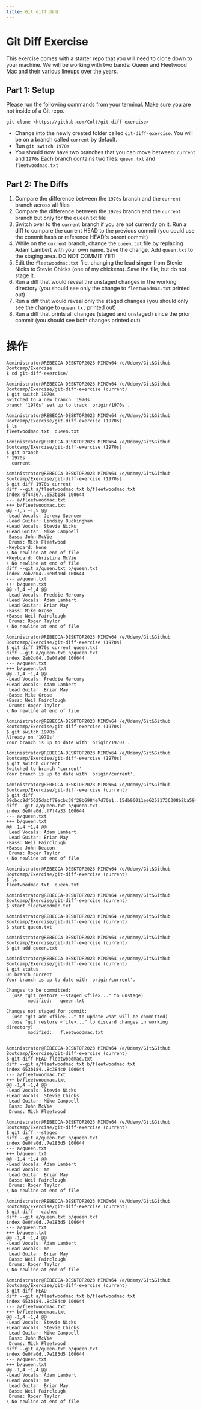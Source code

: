 ```yaml
---
title: Git diff 练习
---
```

# Git Diff Exercise

This exercise comes with a starter repo that you will need to clone down to your machine. We will be working with two bands: Queen and Fleetwood Mac and their various lineups over the years.

## Part 1: Setup

Please run the following commands from your terminal. Make sure you are not inside of a Git repo.

```
git clone <https://github.com/Colt/git-diff-exercise>
```

-   Change into the newly created folder called `git-diff-exercise`. You will be on a branch called `current` by default.
-   Run `git switch 1970s`
-   You should now have two branches that you can move between: `current` and `1970s` Each branch contains two files: `queen.txt` and `fleetwoodmac.txt`

## Part 2: The Diffs

1.  Compare the difference between the `1970s` branch and the `current` branch across all files
2.  Compare the difference between the `1970s` branch and the `current` branch but only for the queen.txt file
3.  Switch over to the `current` branch if you are not currently on it. Run a diff to compare the current HEAD to the previous commit (you could use the commit hash or reference HEAD's parent commit)
4.  While on the `current` branch, change the `queen.txt` file by replacing Adam Lambert with your own name. Save the change. Add `queen.txt` to the staging area. DO NOT COMMIT YET!
5.  Edit the `fleetwoodmac.txt` file, changing the lead singer from Stevie Nicks to Stevie Chicks (one of my chickens). Save the file, but do not stage it.
6.  Run a diff that would reveal the unstaged changes in the working directory (you should see only the change to `fleetwoodmac.txt` printed out)
7.  Run a diff that would reveal only the staged changes (you should only see the change to `queen.txt` printed out)
8.  Run a diff that prints all changes (staged and unstaged) since the prior commit (you should see both changes printed out)


# 操作

```
Administrator@REBECCA-DESKTOP2023 MINGW64 /e/Udemy/Git&Github Bootcamp/Exercise
$ cd git-diff-exercise/

Administrator@REBECCA-DESKTOP2023 MINGW64 /e/Udemy/Git&Github Bootcamp/Exercise/git-diff-exercise (current)
$ git switch 1970s
Switched to a new branch '1970s'
branch '1970s' set up to track 'origin/1970s'.

Administrator@REBECCA-DESKTOP2023 MINGW64 /e/Udemy/Git&Github Bootcamp/Exercise/git-diff-exercise (1970s)
$ ls
fleetwoodmac.txt  queen.txt

Administrator@REBECCA-DESKTOP2023 MINGW64 /e/Udemy/Git&Github Bootcamp/Exercise/git-diff-exercise (1970s)
$ git branch
* 1970s
  current

Administrator@REBECCA-DESKTOP2023 MINGW64 /e/Udemy/Git&Github Bootcamp/Exercise/git-diff-exercise (1970s)
$ git diff 1970s current
diff --git a/fleetwoodmac.txt b/fleetwoodmac.txt
index 6f44367..653b184 100644
--- a/fleetwoodmac.txt
+++ b/fleetwoodmac.txt
@@ -1,5 +1,5 @@
-Lead Vocals: Jeremy Spencer
-Lead Guitar: Lindsey Buckingham
+Lead Vocals: Stevie Nicks
+Lead Guitar: Mike Campbell
 Bass: John McVie
 Drums: Mick Fleetwood
-Keyboard: None
\ No newline at end of file
+Keyboard: Christine McVie
\ No newline at end of file
diff --git a/queen.txt b/queen.txt
index 2ab2d04..0e0fa0d 100644
--- a/queen.txt
+++ b/queen.txt
@@ -1,4 +1,4 @@
-Lead Vocals: Freddie Mercury
+Lead Vocals: Adam Lambert
 Lead Guitar: Brian May
-Bass: Mike Grose
+Bass: Neil Fairclough
 Drums: Roger Taylor
\ No newline at end of file

Administrator@REBECCA-DESKTOP2023 MINGW64 /e/Udemy/Git&Github Bootcamp/Exercise/git-diff-exercise (1970s)
$ git diff 1970s current queen.txt
diff --git a/queen.txt b/queen.txt
index 2ab2d04..0e0fa0d 100644
--- a/queen.txt
+++ b/queen.txt
@@ -1,4 +1,4 @@
-Lead Vocals: Freddie Mercury
+Lead Vocals: Adam Lambert
 Lead Guitar: Brian May
-Bass: Mike Grose
+Bass: Neil Fairclough
 Drums: Roger Taylor
\ No newline at end of file

Administrator@REBECCA-DESKTOP2023 MINGW64 /e/Udemy/Git&Github Bootcamp/Exercise/git-diff-exercise (1970s)
$ git switch 1970s
Already on '1970s'
Your branch is up to date with 'origin/1970s'.

Administrator@REBECCA-DESKTOP2023 MINGW64 /e/Udemy/Git&Github Bootcamp/Exercise/git-diff-exercise (1970s)
$ git switch current
Switched to branch 'current'
Your branch is up to date with 'origin/current'.

Administrator@REBECCA-DESKTOP2023 MINGW64 /e/Udemy/Git&Github Bootcamp/Exercise/git-diff-exercise (current)
$ git diff 09cbcc9df5625dabf78ecbc39f29b6984e7d70e1..15db96011ee62521736308b2ba5942a14486a347
diff --git a/queen.txt b/queen.txt
index 0e0fa0d..f7f4a33 100644
--- a/queen.txt
+++ b/queen.txt
@@ -1,4 +1,4 @@
 Lead Vocals: Adam Lambert
 Lead Guitar: Brian May
-Bass: Neil Fairclough
+Bass: John Deacon
 Drums: Roger Taylor
\ No newline at end of file

Administrator@REBECCA-DESKTOP2023 MINGW64 /e/Udemy/Git&Github Bootcamp/Exercise/git-diff-exercise (current)
$ ls
fleetwoodmac.txt  queen.txt

Administrator@REBECCA-DESKTOP2023 MINGW64 /e/Udemy/Git&Github Bootcamp/Exercise/git-diff-exercise (current)
$ start fleetwoodmac.txt

Administrator@REBECCA-DESKTOP2023 MINGW64 /e/Udemy/Git&Github Bootcamp/Exercise/git-diff-exercise (current)
$ start queen.txt

Administrator@REBECCA-DESKTOP2023 MINGW64 /e/Udemy/Git&Github Bootcamp/Exercise/git-diff-exercise (current)
$ git add queen.txt

Administrator@REBECCA-DESKTOP2023 MINGW64 /e/Udemy/Git&Github Bootcamp/Exercise/git-diff-exercise (current)
$ git status
On branch current
Your branch is up to date with 'origin/current'.

Changes to be committed:
  (use "git restore --staged <file>..." to unstage)
        modified:   queen.txt

Changes not staged for commit:
  (use "git add <file>..." to update what will be committed)
  (use "git restore <file>..." to discard changes in working directory)
        modified:   fleetwoodmac.txt


Administrator@REBECCA-DESKTOP2023 MINGW64 /e/Udemy/Git&Github Bootcamp/Exercise/git-diff-exercise (current)
$ git diff HEAD fleetwoodmac.txt
diff --git a/fleetwoodmac.txt b/fleetwoodmac.txt
index 653b184..8c384c0 100644
--- a/fleetwoodmac.txt
+++ b/fleetwoodmac.txt
@@ -1,4 +1,4 @@
-Lead Vocals: Stevie Nicks
+Lead Vocals: Stevie Chicks
 Lead Guitar: Mike Campbell
 Bass: John McVie
 Drums: Mick Fleetwood

Administrator@REBECCA-DESKTOP2023 MINGW64 /e/Udemy/Git&Github Bootcamp/Exercise/git-diff-exercise (current)
$ git diff --staged
diff --git a/queen.txt b/queen.txt
index 0e0fa0d..7e183d5 100644
--- a/queen.txt
+++ b/queen.txt
@@ -1,4 +1,4 @@
-Lead Vocals: Adam Lambert
+Lead Vocals: me
 Lead Guitar: Brian May
 Bass: Neil Fairclough
 Drums: Roger Taylor
\ No newline at end of file

Administrator@REBECCA-DESKTOP2023 MINGW64 /e/Udemy/Git&Github Bootcamp/Exercise/git-diff-exercise (current)
$ git diff --cached
diff --git a/queen.txt b/queen.txt
index 0e0fa0d..7e183d5 100644
--- a/queen.txt
+++ b/queen.txt
@@ -1,4 +1,4 @@
-Lead Vocals: Adam Lambert
+Lead Vocals: me
 Lead Guitar: Brian May
 Bass: Neil Fairclough
 Drums: Roger Taylor
\ No newline at end of file

Administrator@REBECCA-DESKTOP2023 MINGW64 /e/Udemy/Git&Github Bootcamp/Exercise/git-diff-exercise (current)
$ git diff HEAD
diff --git a/fleetwoodmac.txt b/fleetwoodmac.txt
index 653b184..8c384c0 100644
--- a/fleetwoodmac.txt
+++ b/fleetwoodmac.txt
@@ -1,4 +1,4 @@
-Lead Vocals: Stevie Nicks
+Lead Vocals: Stevie Chicks
 Lead Guitar: Mike Campbell
 Bass: John McVie
 Drums: Mick Fleetwood
diff --git a/queen.txt b/queen.txt
index 0e0fa0d..7e183d5 100644
--- a/queen.txt
+++ b/queen.txt
@@ -1,4 +1,4 @@
-Lead Vocals: Adam Lambert
+Lead Vocals: me
 Lead Guitar: Brian May
 Bass: Neil Fairclough
 Drums: Roger Taylor
\ No newline at end of file
```